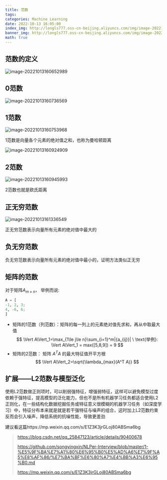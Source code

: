 ```yaml
---
title: 范数
tags: 
categories: Machine Learning
date: 2022-10-13 16:05:00
index_img: http://longls777.oss-cn-beijing.aliyuncs.com/img/image-20221013160652989.png
banner_img: http://longls777.oss-cn-beijing.aliyuncs.com/img/image-20221013160652989.png
math: true
---
```


## 范数的定义

![image-20221013160652989](http://longls777.oss-cn-beijing.aliyuncs.com/img/image-20221013160652989.png)

## 0范数

![image-20221013160736569](http://longls777.oss-cn-beijing.aliyuncs.com/img/image-20221013160736569.png)

## 1范数

![image-20221013160753968](http://longls777.oss-cn-beijing.aliyuncs.com/img/image-20221013160753968.png)

1范数是向量各个元素的绝对值之和，也称为曼哈顿距离

![image-20221013160924909](http://longls777.oss-cn-beijing.aliyuncs.com/img/image-20221013160924909.png)

## 2范数

![image-20221013160945993](http://longls777.oss-cn-beijing.aliyuncs.com/img/image-20221013160945993.png)

2范数也就是欧氏距离

## 正无穷范数

![image-20221013161336549](http://longls777.oss-cn-beijing.aliyuncs.com/img/image-20221013161336549.png)

正无穷范数表示向量所有元素的绝对值中最大的



## 负无穷范数

负无穷范数表示向量所有元素的绝对值中最小的，证明方法类似正无穷

## 矩阵的范数

对于矩阵$A_{m×n}$， 举例而说:

```python
A = [
-1, 2, 3;
4, -6, 6;
]
```



- 矩阵的1范数（列范数）：矩阵的每一列上的元素绝对值先求和，再从中取最大值 $$ \Vert A\Vert_1=\max_{1\le j\le n}\sum_{i=1}^m|{a_{ij}}| \ \text{举例}: \Vert A\Vert_1 = max([5,8,9]) = 9 $$
- 矩阵的2范数： 矩阵 $A^TA$ 的最大特征值开平方根 $$ \Vert A\Vert_2=\sqrt{\lambda_{max}(A^T A)} $$



## 扩展——L2范数与模型泛化

使用L2范数做正则项时，可以削弱强特征，增强弱特征，这样可以避免模型过度依赖于强特征，提高模型的泛化能力，但也不是所有机器学习任务都适合使用L2正则化，在一些结构化数据挖掘任务或特征意义很模糊的机器学习任务（如深度学习）中，特征分布本来就是就是若干强特征与噪声的组合，这时加上L2范数约束反而会引入噪声，降低系统的抗噪性能，导致更差劲

建议看这篇https://mp.weixin.qq.com/s/E1Z3K3jrGLoj80ABSma6bg







> https://blog.csdn.net/qq_25847123/article/details/90400678
>
> https://github.com/songyingxin/NLPer-Interview/blob/master/1-%E5%9F%BA%E7%A1%80%E6%95%B0%E5%AD%A6%E7%9F%A5%E8%AF%86/%E7%BA%BF%E6%80%A7%E4%BB%A3%E6%95%B0.md
>
> https://mp.weixin.qq.com/s/E1Z3K3jrGLoj80ABSma6bg